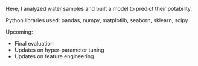 Here, I analyzed water samples and built a model to predict their potability.

Python libraries used: pandas, numpy, matplotlib, seaborn, sklearn, scipy

Upcoming:
- Final evaluation
- Updates on hyper-parameter tuning
- Updates on feature engineering
